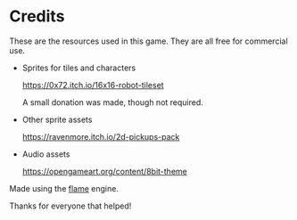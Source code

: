 # Credits

These are the resources used in this game. They are all free for commercial use.

 * Sprites for tiles and characters

   https://0x72.itch.io/16x16-robot-tileset

   A small donation was made, though not required.

 * Other sprite assets

   https://ravenmore.itch.io/2d-pickups-pack

 * Audio assets

   https://opengameart.org/content/8bit-theme

Made using the [flame](https://github.com/luanpotter/flame) engine.

Thanks for everyone that helped!
